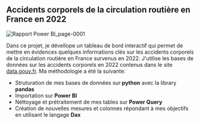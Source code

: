 ## Accidents corporels de la circulation routière en France en 2022 
![Rapport Power BI_page-0001](https://github.com/Djamel-yod/Power-BI-Accidents-corporels-circulation-routiere/assets/60408184/ae2c688c-d540-4e76-8a78-29235f054ecb)

Dans ce projet, je dévellope un tableau de bord interactif qui permet de mettre en évidences quelques informations clés sur les accidents corporels de la circulation routière en France survenus en 2022. J'utilise les bases de données sur les accidents corporels en 2022 contenus dans le site [data.gouv.fr](https://www.data.gouv.fr/fr/datasets/). Ma méthodologie a été la suivante:

- Struturation de mes bases de données sur **python** avec la library **pandas**
- Importation sur **Power BI**
- Néttoyage et prétraitement de mes tables sur **Power Query**
- Création de nouvelles mesures et colonnes répondant à mes objectifs en utilisant le langage **Dax**


